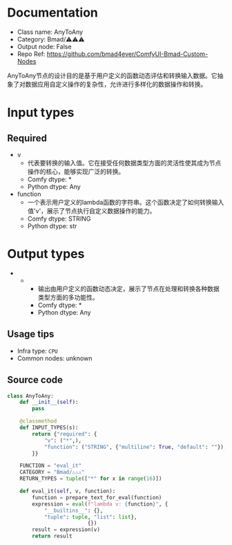 
# Documentation
- Class name: AnyToAny
- Category: Bmad/⚠️⚠️⚠️
- Output node: False
- Repo Ref: https://github.com/bmad4ever/ComfyUI-Bmad-Custom-Nodes

AnyToAny节点的设计目的是基于用户定义的函数动态评估和转换输入数据。它抽象了对数据应用自定义操作的复杂性，允许进行多样化的数据操作和转换。

# Input types
## Required
- v
    - 代表要转换的输入值。它在接受任何数据类型方面的灵活性使其成为节点操作的核心，能够实现广泛的转换。
    - Comfy dtype: *
    - Python dtype: Any
- function
    - 一个表示用户定义的lambda函数的字符串。这个函数决定了如何转换输入值'v'，展示了节点执行自定义数据操作的能力。
    - Comfy dtype: STRING
    - Python dtype: str

# Output types
- *
    - 输出由用户定义的函数动态决定，展示了节点在处理和转换各种数据类型方面的多功能性。
    - Comfy dtype: *
    - Python dtype: Any


## Usage tips
- Infra type: `CPU`
- Common nodes: unknown


## Source code
```python
class AnyToAny:
    def __init__(self):
        pass

    @classmethod
    def INPUT_TYPES(s):
        return {"required": {
            "v": ("*",),
            "function": ("STRING", {"multiline": True, "default": ""}),
        }}

    FUNCTION = "eval_it"
    CATEGORY = "Bmad/⚠️⚠️⚠️"
    RETURN_TYPES = tuple(["*" for x in range(16)])

    def eval_it(self, v, function):
        function = prepare_text_for_eval(function)
        expression = eval(f"lambda v: {function}", {
            "__builtins__": {},
            "tuple": tuple, "list": list},
                          {})
        result = expression(v)
        return result

```
